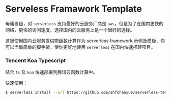 # Serveless Framawork Template

毋庸置疑，对 `serverless` 支持最好的云服务厂商是 `aws`，但是为了在国内更快的网络，更快的访问速度，选择国内的云服务上是一个很好的选择。

这里使用国内云服务提供商函数计算作为 serverless framework 示例及模板，你可以当做简单的脚手架，使你更好地使用 `serverless` 在国内快速搭建项目。

### Tencent Koa Typescript

结合 `ts` 及 `koa` 快速部署到腾讯云函数计算中。

快速使用：

``` bash
$ serverless install --url https://github.com/shfshanyue/serverless-template-zh/tree/master/tencent-koa-ts --name koa-server
```
